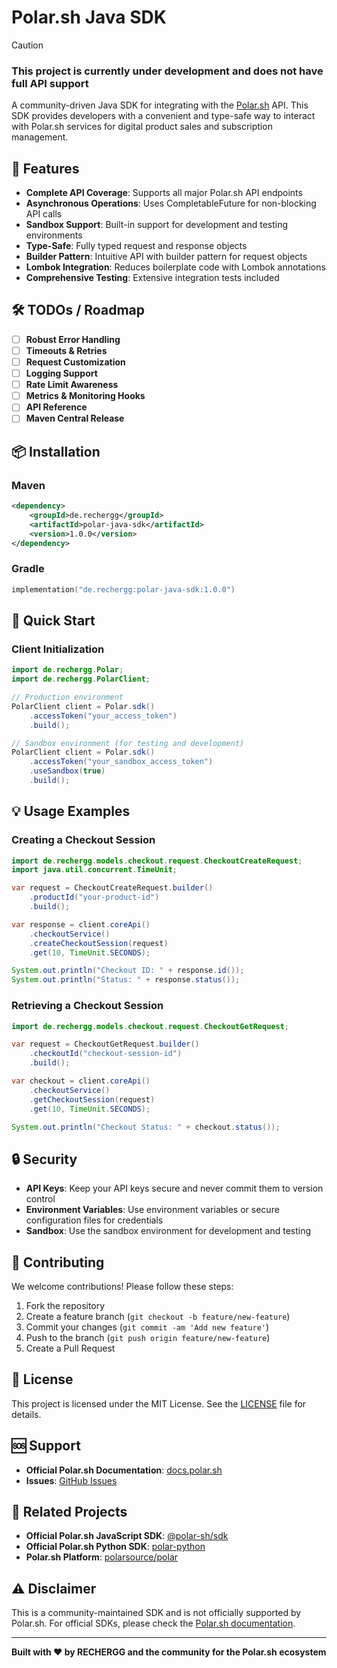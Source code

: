 # Polar.sh Java SDK

> [!CAUTION]
> ### This project is currently under development and does not have full API support

A community-driven Java SDK for integrating with the [Polar.sh](https://polar.sh) API. This SDK provides developers with a convenient and type-safe way to interact with Polar.sh services for digital product sales and subscription management.

## 🚀 Features

- **Complete API Coverage**: Supports all major Polar.sh API endpoints
- **Asynchronous Operations**: Uses CompletableFuture for non-blocking API calls
- **Sandbox Support**: Built-in support for development and testing environments
- **Type-Safe**: Fully typed request and response objects
- **Builder Pattern**: Intuitive API with builder pattern for request objects
- **Lombok Integration**: Reduces boilerplate code with Lombok annotations
- **Comprehensive Testing**: Extensive integration tests included

## 🛠️ TODOs / Roadmap

- [ ] **Robust Error Handling**
- [ ] **Timeouts & Retries** 
- [ ] **Request Customization**
- [ ] **Logging Support** 
- [ ] **Rate Limit Awareness**
- [ ] **Metrics & Monitoring Hooks**
- [ ] **API Reference**
- [ ] **Maven Central Release**

## 📦 Installation

### Maven

```xml
<dependency>
    <groupId>de.rechergg</groupId>
    <artifactId>polar-java-sdk</artifactId>
    <version>1.0.0</version>
</dependency>
```

### Gradle

```kotlin
implementation("de.rechergg:polar-java-sdk:1.0.0")
```

## 🔧 Quick Start

### Client Initialization

```java
import de.rechergg.Polar;
import de.rechergg.PolarClient;

// Production environment
PolarClient client = Polar.sdk()
    .accessToken("your_access_token")
    .build();

// Sandbox environment (for testing and development)
PolarClient client = Polar.sdk()
    .accessToken("your_sandbox_access_token")
    .useSandbox(true)
    .build();
```

## 💡 Usage Examples

### Creating a Checkout Session

```java
import de.rechergg.models.checkout.request.CheckoutCreateRequest;
import java.util.concurrent.TimeUnit;

var request = CheckoutCreateRequest.builder()
    .productId("your-product-id")
    .build();

var response = client.coreApi()
    .checkoutService()
    .createCheckoutSession(request)
    .get(10, TimeUnit.SECONDS);

System.out.println("Checkout ID: " + response.id());
System.out.println("Status: " + response.status());
```

### Retrieving a Checkout Session

```java
import de.rechergg.models.checkout.request.CheckoutGetRequest;

var request = CheckoutGetRequest.builder()
    .checkoutId("checkout-session-id")
    .build();

var checkout = client.coreApi()
    .checkoutService()
    .getCheckoutSession(request)
    .get(10, TimeUnit.SECONDS);

System.out.println("Checkout Status: " + checkout.status());
```

## 🔒 Security

- **API Keys**: Keep your API keys secure and never commit them to version control
- **Environment Variables**: Use environment variables or secure configuration files for credentials
- **Sandbox**: Use the sandbox environment for development and testing

## 🤝 Contributing

We welcome contributions! Please follow these steps:

1. Fork the repository
2. Create a feature branch (`git checkout -b feature/new-feature`)
3. Commit your changes (`git commit -am 'Add new feature'`)
4. Push to the branch (`git push origin feature/new-feature`)
5. Create a Pull Request

## 📄 License

This project is licensed under the MIT License. See the [LICENSE](LICENSE) file for details.

## 🆘 Support

- **Official Polar.sh Documentation**: [docs.polar.sh](https://docs.polar.sh)
- **Issues**: [GitHub Issues](https://github.com/RECHERGG/polar-java-sdk/issues)

## 🔗 Related Projects

- **Official Polar.sh JavaScript SDK**: [@polar-sh/sdk](https://github.com/polarsource/polar-js)
- **Official Polar.sh Python SDK**: [polar-python](https://github.com/polarsource/polar-python)
- **Polar.sh Platform**: [polarsource/polar](https://github.com/polarsource/polar)

## ⚠️ Disclaimer

This is a community-maintained SDK and is not officially supported by Polar.sh. For official SDKs, please check the [Polar.sh documentation](https://docs.polar.sh/integrate/sdk).

---

**Built with ❤️ by RECHERGG and the community for the Polar.sh ecosystem**
